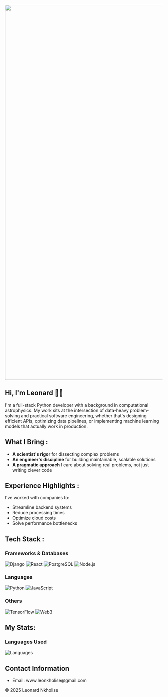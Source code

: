 <!DOCTYPE html>
<html lang="en">
<head>
  <meta charset="UTF-8">
  <meta name="viewport" content="width=device-width, initial-scale=1.0">
  <!-- Bootstrap CSS -->
  <link rel="stylesheet" href="https://maxcdn.bootstrapcdn.com/bootstrap/4.5.2/css/bootstrap.min.css">
  <!-- Custom CSS -->
</head>
<body>

<!-- Profile Summary -->
<section class="profile-section">
  <div class="container">
    <img src="https://media1.giphy.com/media/v1.Y2lkPTc5MGI3NjExcTJnajJoYTFycGU3Y253Z2k3eTA0MTgyY3hjcmtxdTdpbnVhaDBnaiZlcD12MV9pbnRlcm5hbF9naWZfYnlfaWQmY3Q9Zw/5XnfRp2sTnw1qYdLUV/giphy.gif" width="1200" />
    <p>

# Hi, I'm Leonard 👋🏾

I'm a full-stack Python developer with a background in computational astrophysics. My work sits at the intersection of data-heavy problem-solving and practical software engineering, whether that's designing efficient APIs, optimizing data pipelines, or implementing machine learning models that actually work in production.

## What I Bring :

- **A scientist's rigor** for dissecting complex problems
- **An engineer's discipline** for building maintainable, scalable solutions
- **A pragmatic approach** I care about solving real problems, not just writing clever code

## Experience Highlights :

I've worked with companies to:
- Streamline backend systems
- Reduce processing times
- Optimize cloud costs
- Solve performance bottlenecks

## Tech Stack :
### Frameworks & Databases
![Django](https://img.shields.io/badge/Django-20B2AA?style=for-the-badge&logo=django&logoColor=white)
![React](https://img.shields.io/badge/React-008080?style=for-the-badge&logo=react&logoColor=61DAFB)
![PostgreSQL](https://img.shields.io/badge/PostgreSQL-336791?style=for-the-badge&logo=postgresql&logoColor=white)
![Node.js](https://img.shields.io/badge/Node.js-339933?style=for-the-badge&logo=node.js&logoColor=white)


### Languages
![Python](https://img.shields.io/badge/Python-1E90FF?style=for-the-badge&logo=python&logoColor=white)
![JavaScript](https://img.shields.io/badge/JavaScript-FFD700?style=for-the-badge&logo=javascript&logoColor=black)


### Others
![TensorFlow](https://img.shields.io/badge/TensorFlow-FF5722?style=for-the-badge&logo=tensorflow&logoColor=white)
![Web3](https://img.shields.io/badge/Web3-4B0082?style=for-the-badge&logo=ethereum&logoColor=white)




</p>
  </div>
</section>

<!-- Skills -->
<section class="profile-section bg-light">
  <div class="container">
  </div>
</section>

<!--Stats -->
<section class="profile-section bg-light">
  <div class="container">
    <h2>My Stats: </h2>
    <p>

### Languages Used

![Languages](https://github-readme-stats.vercel.app/api/top-langs/?username=LNkholise&theme=radical&hide_border=true)


</p>
  </div>
</section>

<!-- Contact Information -->
<section class="profile-section">
  <div class="container">
    <h2>Contact Information</h2>
    <ul>
      <li>Email: www.leonkholise@gmail.com</li>
    </ul>
  </div>
</section>

<!-- Footer -->
<footer class="text-center bg-dark text-light py-4">
  <p>&copy; 2025 Leonard Nkholise</p>
</footer>
</body>
</html>

